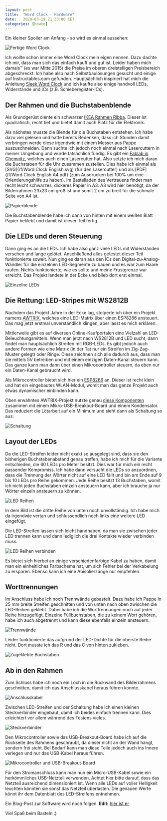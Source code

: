 ```yaml
---
layout: post
title:  "Word Clock - Hardware"
date:   2020-03-19 21:33:00 CET
categories: [howto]
---
```


Ein kleiner Spoiler am Anfang - so wird es einmal aussehen:

![Fertige Word Clock](/images/2020-03-19-word-clock.jpg)

Ich wollte schon immer eine Word Clock mein eigen nennen. Dazu dachte ich mir, dass man sich das einfach kauft und gut ist. Leider haben mich damals™ (es war Mitte 2015) die Preise im oberen dreistelligen Preisbereich abgeschreckt. Ich habe also nach Selbstbaulösungen gesucht und einige auf Instructables.com gefunden. Hauptsächlich inspiriert hat mich die Anleitung [Sleek Word Clock](https://www.instructables.com/id/Sleek-word-clock/) und ich kaufte also einige handvoll LEDs, Widerstände und ICs (z.B. Schieberegister-ICs).


## Der Rahmen und die Buchstabenblende

Als Grundgerüst diente ein schwarzer [IKEA Rahmen Ribba](https://www.ikea.com/de/de/p/ribba-rahmen-schwarz-40378401/). Dieser ist quadratisch, recht tief und bietet damit auch Platz für die Elektronik.

Als nächstes musste die Blende für die Buchstaben entstehen. Ich habe dazu viel gelesen und hatte bereits Bedenken, dass ich Stunden damit verbringen werde diese irgendwie mit einem Messer aus Pappe auszuschneiden. Dann suchte ich jedoch noch einmal nach Lasercuttern in meiner Umgebung und wurde tatsächlich fündig. Es gibt ein [Fablab in Chemnitz](https://fablabchemnitz.de), welches auch einen Lasercutter hat. Also setzte ich mich daran die Buchstaben für die Uhr zusammen zustellen. Dies habe ich einmal als [SVG](/f/Word Clock English.svg) (für den Lasercutter) und als [PDF](/f/Word Clock English A4.pdf) (zum Ausdrucken bei 100% um eine Orientierungshilfe zu haben). Im Bastelladen des Vertrauens findet man recht leicht schwarzes, dickeres Papier in A3. A3 wird hier benötigt, da der Bilderrahmen 23x23 cm groß ist und somit 2 cm zu breit für die schmale Seite von A4 ist.

![Papierblende](/images/2020-03-19-words.jpg)

Die Buchstabenblende habe ich dann von hinten mit einem weißen Blatt Papier beklebt und damit ist dieser Teil fertig.


## Die LEDs und deren Steuerung

Dann ging es an die LEDs. Ich habe also ganz viele LEDs mit Widerständen versehen und lange gelötet. Anschließend alles getestet dieser Teil funktionierte soweit. Nun ging es daran aus den ICs den Digital-zu-Analog-Wandler für die einzelnen LED-Segmente zu bauen und es war zum Haare raufen. Nichts funktionierte, wie es sollte und meine Frustgrenze war erreicht. Das Projekt landete in der Ecke und blieb dort erst einmal.

![Einzelne LEDs](/images/2020-03-19-old-way.jpg)

## Die Rettung: LED-Stripes mit WS2812B

Nachdem das Projekt Jahre in der Ecke lag, stolperte ich über ein Projekt namens [AWTRIX](https://awtrixdocs.blueforcer.de/), welches eine LED-Matrix über einen ESP8266 ansteuert. Das mag jetzt erstmal unverständlich klingen, aber lasst es mich erklären.

Mittlerweile gibt es auf diversen Online-Kaufportalen eine Vielzahl an LED-Beleuchtungsmitteln. Wenn man jetzt nach WS2812B und LED sucht, dann findet man hauptsächlich Streifen mit RGB-LEDs. Es gibt jedoch auch andere Formen wie eine Matrix (in der Tat nur ein Streifen im Zig-Zag-Muster gelegt) oder Ringe. Diese zeichnen sich alle dadurch aus, dass man sie mittels 5V betreiben und mit einem einzigen Daten-Kanal steuern kann. Das ganze kann man dann über einen Mikrocontroller steuern, da eben nur ein Daten-Kanal gebraucht wird.

Als Mikrocontroller bietet sich hier ein [ESP8266](https://de.wikipedia.org/wiki/ESP8266) an. Dieser ist recht klein und hat ein eingebautes WLAN-Modul, womit man das ganze Projekt auch etwas dynamischer einbinden kann.

Oben erwähntes AWTRIX-Projekt nutzte genau [diese Komponenten](https://awtrixdocs.blueforcer.de/#/de-de/hardware?id=basis-variante) zusammen mit einem Mikro-USB-Breakout-Board und einem Kondensator. Das reduziert die Lötarbeit auf ein Minimum und sieht dann als Schaltung so aus:

![Schaltung](/images/2020-03-19-layout.png)

## Layout der LEDs

Da die LED-Streifen leider nicht exakt so ausgelegt sind, dass sie den bisherigen Buchstabenabstand genau treffen, habe ich mich für die Variante entschieden, die 60 LEDs pro Meter besitzt. Dies war für mich ein recht passender Kompromiss. Ich habe dann versucht die LEDs so anzuordnen, dass die Trennung der Wörter nicht auf eine LED fällt und bin am Ende auf 9 bis 10 LEDs pro Reihe gekommen. Jede Reihe besitzt 13 Buchstaben, womit ich nicht jeden Buchstaben einzeln ansteuern kann, aber ich brauche ja nur Wörter einzeln ansteuern zu können.

![LED Reihen](/images/2020-03-19-led-stripes.jpg)

In dem Bild ist die dritte Reihe von unten noch unvollständig. Ich habe mich da irgendwie vertan und schlussendlich noch links eine weitere LED eingefügt.

Die LED-Streifen lassen sich leicht handhaben, da man sie zwischen jeder LED trennen kann und dann lediglich die drei Kontakte wieder verbinden muss.

![LED Reihen verbinden](/images/2020-03-19-connecting-stripes.jpg)

Es bietet sich hierbei an einige verschiedenfarbige Kabel zu haben, damit man ein einheitliches Farbschema hat, um sich Fehler bei der Verkabelung zu ersparen. Ebenso kann ich eine Abisolierzange nur empfehlen.

## Worttrennungen

Im Anschluss habe ich noch Trennwände gebastelt. Dazu habe ich Pappe in 25 mm breite Streifen geschnitten und von unten nach oben zwischen die LED-Reihen geklebt. Dabei habe ich die Worttrennungen noch auf jeder Reihe hinzugefügt. Einzelne Füllbuchstaben, die zu keinem Wort gehören, habe ich auch abgetrennt und kann diese ebenfalls einzeln ansteuern.

![Trennwände](/images/2020-03-19-separate-words.jpg)

Leider funktionierte das aufgrund der LED-Dichte für die oberste Reihe nicht. Dort musste ich das R und das C von hinten zukleben.

![Zugeklebte Buchstaben](/images/2020-03-19-hide-them.jpg)

## Ab in den Rahmen

Zum Schluss habe ich noch ein Loch in die Rückwand des Bilderrahmens geschnitten, damit ich das Anschlusskabel heraus führen konnte.

![Anschlusskabel](/images/2020-03-19-way-out.jpg)

Zwischen LED-Streifen und der Schaltung habe ich einen kleinen Steckverbinder eingebaut, damit ich beides einfach trennen kann. Dies erleichtert vor allem während des Testens vieles.

![Steckverbinder](/images/2020-03-19-connector.jpg)

Den Mikrocontroller sowie das USB-Breakout-Board habe ich auf die Rückseite des Rahmens geschraubt, da dieser nicht an der Wand hängt, sondern frei steht. Bei Bedarf kann man diese Teile jedoch auch ins Innere verlegen und nur das USB-Kabel heraus führen.

![Mikrocontroller und USB-Breakout-Board](/images/2020-03-19-electronics.jpg)

Für den Stromanschluss kann man nun ein Micro-USB-Kabel sowie ein herkömmliches USB-Netzteil verwenden. Achtet hier bitte darauf, dass das Netzteil ausreichend dimensioniert ist. Wenn alle LEDs auf voller Helligkeit leuchten könnten sie sonst das Netzteil überlasten. Die genauen Werte könnt ihr dem Datenblatt des LED-Streifens entnehmen.

Ein Blog-Post zur Software wird noch folgen. **Edit:** [hier ist er](/2020/03/20/word-clock-software/)

Viel Spaß beim Basteln :)
